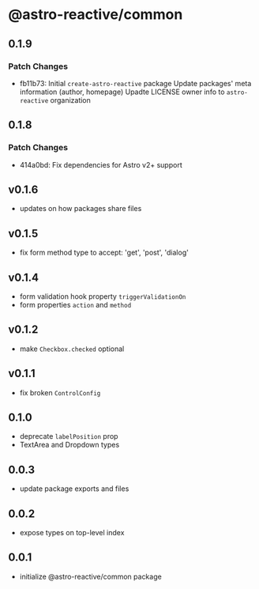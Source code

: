# @astro-reactive/common

## 0.1.9

### Patch Changes

- fb11b73: Initial `create-astro-reactive` package
  Update packages' meta information (author, homepage)
  Upadte LICENSE owner info to `astro-reactive` organization

## 0.1.8

### Patch Changes

- 414a0bd: Fix dependencies for Astro v2+ support

## v0.1.6
- updates on how packages share files

## v0.1.5
- fix form method type to accept: 'get', 'post', 'dialog'

## v0.1.4
- form validation hook property `triggerValidationOn`
- form properties `action` and `method`

## v0.1.2
- make `Checkbox.checked` optional

## v0.1.1
- fix broken `ControlConfig`

## 0.1.0
- deprecate `labelPosition` prop
- TextArea and Dropdown types

## 0.0.3
- update package exports and files

## 0.0.2
- expose types on top-level index

## 0.0.1
- initialize @astro-reactive/common package